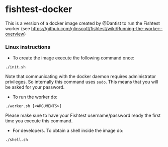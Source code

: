 # fishtest-docker
This is a version of a docker image created by @Dantist to run the Fishtest worker (see https://github.com/glinscott/fishtest/wiki/Running-the-worker:-overview)

### Linux instructions

- To create the image execute the following command once:
```shell
./init.sh
```
Note that communicating with the docker daemon requires administrator privileges. So internally this command uses `sudo`. This means that you will be asked for your password.

- To run the worker do:
```shell
./worker.sh [<ARGUMENTS>]
```
Please make sure to have your Fishtest username/password ready the first time you execute this command.

- For developers. To obtain a shell inside the image do:
```shell
./shell.sh
```
